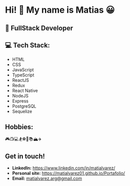 # Hi! 👋 My name is Matias 😀

## 💪 FullStack Developer 

## 💻 Tech Stack: 
* HTML
* CSS
* JavaScript
* TypeScript
* ReactJS
* Redux
* React Native
* NodeJS
* Express
* PostgreSQL
* Sequelize

## Hobbies:
🎮📺💻🏂⚽🏀📚🏔✈

## Get in touch! 
* **LinkedIn:** https://www.linkedin.com/in/matialvarez/
* **Personal site:** https://matialvarez01.github.io/Portafolio/
* **Email:** matialvarez.arg@gmail.com
